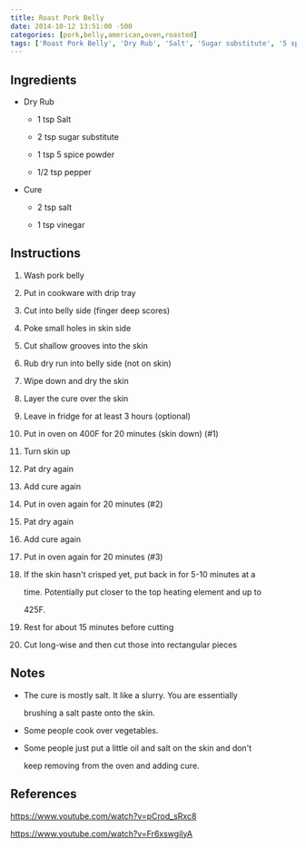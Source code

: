 ```yaml
---
title: Roast Pork Belly
date: 2014-10-12 13:51:00 -500
categories: [pork,belly,american,oven,roasted]
tags: ['Roast Pork Belly', 'Dry Rub', 'Salt', 'Sugar substitute', '5 spice powder', 'Pepper', 'Cure', 'Vinegar']
---
```


## Ingredients

-   Dry Rub

    -   1 tsp Salt

    -   2 tsp sugar substitute

    -   1 tsp 5 spice powder

    -   1/2 tsp pepper

-   Cure

    -   2 tsp salt

    -   1 tsp vinegar



## Instructions

1.  Wash pork belly

2.  Put in cookware with drip tray

3.  Cut into belly side (finger deep scores)

4.  Poke small holes in skin side

5.  Cut shallow grooves into the skin

6.  Rub dry run into belly side (not on skin)

7.  Wipe down and dry the skin

8.  Layer the cure over the skin

9.  Leave in fridge for at least 3 hours (optional)

10. Put in oven on 400F for 20 minutes (skin down) (\#1)

11. Turn skin up

12. Pat dry again

13. Add cure again

14. Put in oven again for 20 minutes (\#2)

15. Pat dry again

16. Add cure again

17. Put in oven again for 20 minutes (\#3)

18. If the skin hasn\'t crisped yet, put back in for 5-10 minutes at a

    time. Potentially put closer to the top heating element and up to

    425F.

19. Rest for about 15 minutes before cutting

20. Cut long-wise and then cut those into rectangular pieces



## Notes

-   The cure is mostly salt. It like a slurry. You are essentially

    brushing a salt paste onto the skin.

-   Some people cook over vegetables.

-   Some people just put a little oil and salt on the skin and don\'t

    keep removing from the oven and adding cure.



## References

<https://www.youtube.com/watch?v=pCrod_sRxc8>

<https://www.youtube.com/watch?v=Fr6xswgiIyA>

